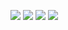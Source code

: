 ![](https://cdn.rawgit.com/RayPS/Dummy-Repos/master/readme-assets/app-store/ios_black.svg)
![](https://cdn.rawgit.com/RayPS/Dummy-Repos/master/readme-assets/app-store/ios_white.svg)
![](https://cdn.rawgit.com/RayPS/Dummy-Repos/master/readme-assets/app-store/macos_black.svg)
![](https://cdn.rawgit.com/RayPS/Dummy-Repos/master/readme-assets/app-store/macos_white.svg)
